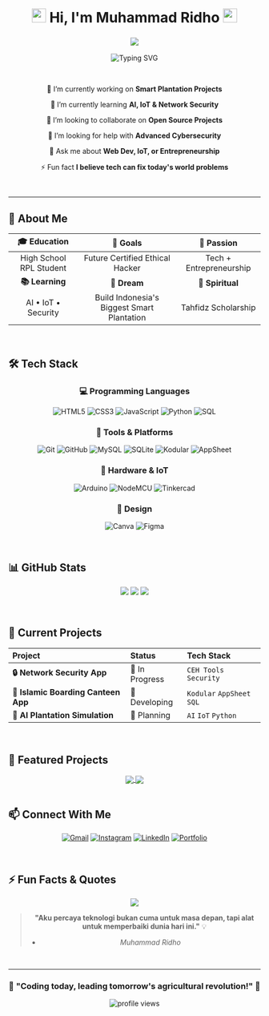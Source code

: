 <h1 align="center">
  <img src="https://media.giphy.com/media/hvRJCLFzcasrR4ia7z/giphy.gif" width="28">
  Hi, I'm Muhammad Ridho
  <img src="https://media.giphy.com/media/hvRJCLFzcasrR4ia7z/giphy.gif" width="28">
</h1>

<h3 align="center">
  <img src="https://readme-typing-svg.herokuapp.com/?font=Righteous&size=35&center=true&vCenter=true&width=500&height=70&duration=4000&lines=🎓+Student;💻+Tech+Enthusiast;🔒+Future+CEH;🌱+AgriPreneur;" />
</h3>

<div align="center">
  
  ![Typing SVG](https://readme-typing-svg.herokuapp.com?font=Fira+Code&weight=600&size=22&duration=4000&pause=1000&color=00F72D&center=true&vCenter=true&width=600&lines=Building+Dreams+with+Code+and+Faith;Tahfidz+Scholarship+in+Progress;Future+Certified+Ethical+Hacker;AI+%2B+Electronics+Lover;In+Love+with+Plantation+Business)
  
</div>

<br/>

<div align="center">
 
  🔭 I’m currently working on **Smart Plantation Projects**
  
  🌱 I’m currently learning **AI, IoT & Network Security**
  
  👯 I’m looking to collaborate on **Open Source Projects**
  
  🤔 I’m looking for help with **Advanced Cybersecurity**
  
  💬 Ask me about **Web Dev, IoT, or Entrepreneurship**
  
  ⚡ Fun fact **I believe tech can fix today's world problems**
  
</div>

<br/>

---

## 🚀 About Me

<div align="center">

| 🎓 Education | 🎯 Goals | 🌟 Passion |
|:------------:|:--------:|:----------:|
| High School RPL Student | Future Certified Ethical Hacker | Tech + Entrepreneurship |
| **📚 Learning** | **🌱 Dream** | **🕋 Spiritual** |
| AI • IoT • Security | Build Indonesia's Biggest Smart Plantation | Tahfidz Scholarship |

</div>

<br/>

## 🛠️ Tech Stack

<div align="center">

### 💻 Programming Languages
![HTML5](https://img.shields.io/badge/HTML5-E34F26?style=for-the-badge&logo=html5&logoColor=white)
![CSS3](https://img.shields.io/badge/CSS3-1572B6?style=for-the-badge&logo=css3&logoColor=white)
![JavaScript](https://img.shields.io/badge/JavaScript-F7DF1E?style=for-the-badge&logo=javascript&logoColor=black)
![Python](https://img.shields.io/badge/Python-3776AB?style=for-the-badge&logo=python&logoColor=white)
![SQL](https://img.shields.io/badge/SQL-4479A1?style=for-the-badge&logo=mysql&logoColor=white)

### 🔧 Tools & Platforms
![Git](https://img.shields.io/badge/Git-F05032?style=for-the-badge&logo=git&logoColor=white)
![GitHub](https://img.shields.io/badge/GitHub-181717?style=for-the-badge&logo=github&logoColor=white)
![MySQL](https://img.shields.io/badge/MySQL-4479A1?style=for-the-badge&logo=mysql&logoColor=white)
![SQLite](https://img.shields.io/badge/SQLite-003B57?style=for-the-badge&logo=sqlite&logoColor=white)
![Kodular](https://img.shields.io/badge/Kodular-00C4CC?style=for-the-badge&logo=android&logoColor=white)
![AppSheet](https://img.shields.io/badge/AppSheet-4285F4?style=for-the-badge&logo=google&logoColor=white)

### 🔩 Hardware & IoT
![Arduino](https://img.shields.io/badge/Arduino-00979D?style=for-the-badge&logo=arduino&logoColor=white)
![NodeMCU](https://img.shields.io/badge/NodeMCU-00C4CC?style=for-the-badge&logo=espressif&logoColor=white)
![Tinkercad](https://img.shields.io/badge/Tinkercad-FF6F00?style=for-the-badge&logo=autodesk&logoColor=white)

### 🎨 Design
![Canva](https://img.shields.io/badge/Canva-00C4CC?style=for-the-badge&logo=canva&logoColor=white)
![Figma](https://img.shields.io/badge/Figma-F24E1E?style=for-the-badge&logo=figma&logoColor=white)

</div>

<br/>

## 📊 GitHub Stats

<div align="center">
  
  ![](https://github-readme-stats.vercel.app/api?username=namakamu&theme=tokyonight&hide_border=true&include_all_commits=true&count_private=true)
  ![](https://github-readme-streak-stats.herokuapp.com/?user=namakamu&theme=tokyonight&hide_border=true)
  ![](https://github-readme-stats.vercel.app/api/top-langs/?username=namakamu&theme=tokyonight&hide_border=true&include_all_commits=true&count_private=true&layout=compact)

</div>

<br/>

## 🔭 Current Projects

<div align="center">

| Project | Status | Tech Stack |
|:--------|:-------|:-----------|
| **🔒 Network Security App** | 🚧 In Progress | `CEH Tools` `Security` |
| **📱 Islamic Boarding Canteen App** | 🚧 Developing | `Kodular` `AppSheet` `SQL` |
| **🌾 AI Plantation Simulation** | 📅 Planning | `AI` `IoT` `Python` |

</div>

<br/>

## 🌟 Featured Projects

<div align="center">

<a href="">
  <img align="center" src="https://github-readme-stats.vercel.app/api/pin/?username=namakamu&repo=network-security-app&theme=tokyonight" />
</a>

<a href="">
  <img align="center" src="https://github-readme-stats.vercel.app/api/pin/?username=namakamu&repo=smart-plantation&theme=tokyonight" />
</a>

</div>

<br/>

## 📫 Connect With Me

<div align="center">

[![Gmail](https://img.shields.io/badge/Gmail-D14836?style=for-the-badge&logo=gmail&logoColor=white)](mailto:see.ridho@gmail.com)
[![Instagram](https://img.shields.io/badge/Instagram-E4405F?style=for-the-badge&logo=instagram&logoColor=white)](https://instagram.com/uyyridho)
[![LinkedIn](https://img.shields.io/badge/LinkedIn-0077B5?style=for-the-badge&logo=linkedin&logoColor=white)](https://linkedin.com/in/yourprofile)
[![Portfolio](https://img.shields.io/badge/Portfolio-000000?style=for-the-badge&logo=About.me&logoColor=white)](https://yourportfolio.com)

</div>

<br/>

## ⚡ Fun Facts & Quotes

<div align="center">

<img src="https://quotes-github-readme.vercel.app/api?type=horizontal&theme=tokyonight" />

<br/>

> **"Aku percaya teknologi bukan cuma untuk masa depan, tapi alat untuk memperbaiki dunia hari ini."** 💡
> 
> - *Muhammad Ridho*

</div>

<br/>

---

<div align="center">

### 🎯 **"Coding today, leading tomorrow's agricultural revolution!"** 🌱

<img src="https://komarev.com/ghpvc/?username=namakamu&label=Profile%20Views&color=0e75b6&style=flat" alt="profile views" />

</div>
